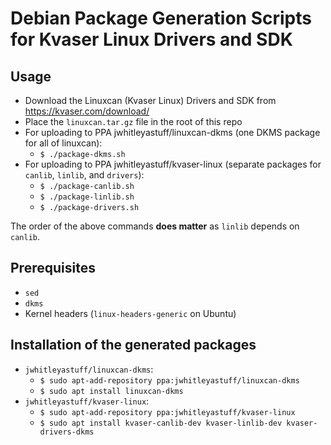 # Debian Package Generation Scripts for Kvaser Linux Drivers and SDK

## Usage

- Download the Linuxcan (Kvaser Linux) Drivers and SDK from https://kvaser.com/download/
- Place the `linuxcan.tar.gz` file in the root of this repo
- For uploading to PPA jwhitleyastuff/linuxcan-dkms (one DKMS package for all of linuxcan):
  - `$ ./package-dkms.sh`
- For uploading to PPA jwhitleyastuff/kvaser-linux (separate packages for `canlib`, `linlib`, and `drivers`):
  - `$ ./package-canlib.sh`
  - `$ ./package-linlib.sh`
  - `$ ./package-drivers.sh`

The order of the above commands **does matter** as `linlib` depends on `canlib`.

## Prerequisites

- `sed`
- `dkms`
- Kernel headers (`linux-headers-generic` on Ubuntu)

## Installation of the generated packages

- `jwhitleyastuff/linuxcan-dkms`:
  - `$ sudo apt-add-repository ppa:jwhitleyastuff/linuxcan-dkms`
  - `$ sudo apt install linuxcan-dkms`
- `jwhitleyastuff/kvaser-linux`:
  - `$ sudo apt-add-repository ppa:jwhitleyastuff/kvaser-linux`
  - `$ sudo apt install kvaser-canlib-dev kvaser-linlib-dev kvaser-drivers-dkms`
